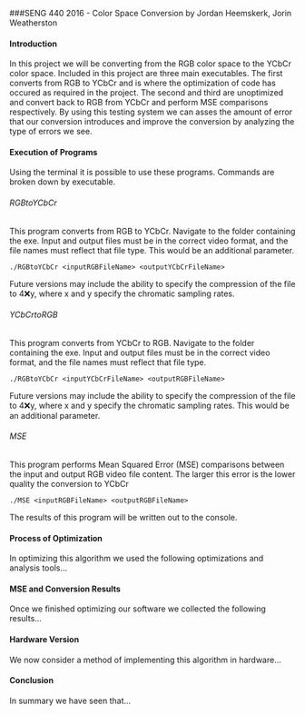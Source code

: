 ###SENG 440 2016 - Color Space Conversion 
by Jordan Heemskerk, Jorin Weatherston

#### Introduction

In this project we will be converting from the RGB color space to the YCbCr color space. Included in this project are three main executables. The first converts from RGB to YCbCr and is where the optimization of code has occured as required in the project. The second and third are unoptimized and convert back to RGB from YCbCr and perform MSE comparisons respectively. By using this testing system we can asses the amount of error that our conversion introduces and improve the conversion by analyzing the type of errors we see. 

#### Execution of Programs
Using the terminal it is possible to use these programs. Commands are broken down by executable.

###### RGBtoYCbCr
This program converts from RGB to YCbCr. Navigate to the folder containing the exe. Input and output files must be in the correct video format, and the file names must reflect that file type. This would be an additional parameter.

```
./RGBtoYCbCr <inputRGBFileName> <outputYCbCrFileName>
```

Future versions may include the ability to specify the compression of the file to 4:x:y, where x and y specify the chromatic sampling rates.

###### YCbCrtoRGB
This program converts from YCbCr to RGB. Navigate to the folder containing the exe. Input and output files must be in the correct video format, and the file names must reflect that file type.

```
./RGBtoYCbCr <inputYCbCrFileName> <outputRGBFileName>
```

Future versions may include the ability to specify the compression of the file to 4:x:y, where x and y specify the chromatic sampling rates. This would be an additional parameter.

###### MSE
This program performs Mean Squared Error (MSE) comparisons between the input and output RGB video file content. The larger this error is the lower quality the conversion to YCbCr

```
./MSE <inputRGBFileName> <outputRGBFileName>
```

The results of this program will be written out to the console. 


#### Process of Optimization
In optimizing this algorithm we used the following optimizations and analysis tools... 

#### MSE and Conversion Results 
Once we finished optimizing our software we collected the following results... 

#### Hardware Version
We now consider a method of implementing this algorithm in hardware...

#### Conclusion
In summary we have seen that...

